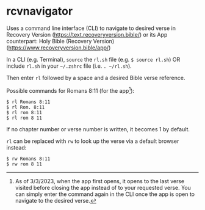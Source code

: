 # rcvnavigator
Uses a command line interface (CLI) to navigate to desired verse in Recovery Version (https://text.recoveryversion.bible/) or its App counterpart: Holy Bible (Recovery Version) (https://www.recoveryversion.bible/app/)

In a CLI (e.g. Terminal), ```source``` the ```rl.sh``` file (e.g. ```$ source rl.sh```) OR include ```rl.sh``` in your ```~/.zshrc``` file (i.e. ```. ~/rl.sh```).

Then enter ```rl``` followed by a space and a desired Bible verse reference.

Possible commands for Romans 8:11 (for the app[^1]):
```
$ rl Romans 8:11
$ rl Rom. 8:11
$ rl rom 8:11
$ rl rom 8 11
```

If no chapter number or verse number is written, it becomes 1 by default.

```rl``` can be replaced with ```rw``` to look up the verse via a default browser instead:
```
$ rw Romans 8:11
$ rw rom 8 11
```
[^1]: As of 3/3/2023, when the app first opens, it opens to the last verse visited before closing the app instead of to your requested verse. You can simply enter the command again in the CLI once the app is open to navigate to the desired verse.
